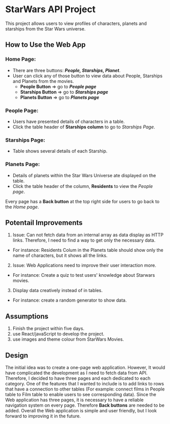 # StarWars API Project

This project allows users to view profiles of characters, planets and starships from the Star Wars universe.

## How to Use the Web App
### Home Page:

- There are three buttons: ***People, Starships, Planet***.
- User can click any of those button to view data about People, Starships and Planets from the movies.
  - **People Button** =>  go to ***People page***
  - **Starships Button** =>  go to ***Starships page***
  - **Planets Button** =>  go to ***Planets page***

### People Page:
- Users have presented details of characters in a table.
- Click the table header of **Starships column** to go to *Starships Page*.

### Starships Page:
- Table shows several details of each Starship.

### Planets Page:
- Details of planets within the Star Wars Universe ate displayed on the table.
- Click the table header of the column, **Residents** to view the *People page*.


Every page has a **Back button** at the top right side for users to go back to the *Home page*.

## Potentail Improvements
1. Issue: Can not fetch data from an internal array as data display as HTTP links. Therefore, I need to find a way to get only the necessary data.
- For instance: Residents Colum in the Planets table should show only the name of characters, but it shows all the links.
2. Issue: Web Applications need to improve their user interaction more.
- For instance: Create a quiz to test users' knowledge about Starwars movies.
3. Display data creatively instead of in tables. 
- For instance: create a random generator to show data.

## Assumptions
1. Finish the project within five days.
2. use React/javaScript to develop the project.
3. use images and theme colour from StarWars Movies.

## Design
The initial idea was to create a one-page web application. However, It would have complicated the development as I need to fetch data from API. Therefore, I decided to have three pages and each dedicated to each category. One of the features that I wanted to include is to add links to rows that have a connection to other tables
(For example: connect films in People table to Film table to enable users to see corresponding data). Since the Web application has three pages, it is necessary
to have a reliable navigation system on every page. Therefore **Back buttons** are needed to be added. Overall the Web application is simple and user friendly, but I look forward to improving it in the future.
	
